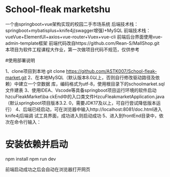 # School-fleak marketshu
一个由springboot+vue架构实现的校园二手市场系统
后端技术栈：springboot+mybatisplus+knife4j(swagger增强)+MySQL
前端技术栈：vueVue+ElementUI+axios+vue-router+Vuex+vue-cli
前端后台界面使用vue-admin-template框架
前端代码改自https://github.com/Rean-S/MallShop.git   
本项目为软件工程课程大作业，第一次做项目代码不规范，仅供参考

#使用部署说明

1、clone项目到本地 git clone https://github.com/ASTK007/School-fleak-market.git
2、在本地MySQL（默认版本8.0以上，否则自行修改驱动路径及依赖）中建立一个空数据
库，编码格式为utf-8，使用根目录下的schoolmarket.sql文件建表
3、使用IDEA、Vscode等具备springboot项目运行环境的软件启动hzcuFleakMarket\ba
ckEnd中的入口类文件HzcuFleakmarketApplication.java（默认springboot项目版本3.2.
0，需要JDK17及以上，可自行尝试降低版本运行）
4、后端已经启动，可在浏览器中输入http://localhost:8081/doc.html进入knife4j后端调
试工具界面，成功进入则启动成功
5、进入到frontEnd目录中，依次在命令行输入：
# 安装依赖并启动
npm install
npm run dev

前端启动成功之后会自动在浏览器打开网页